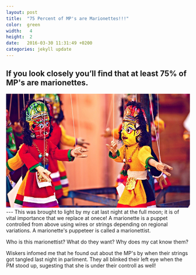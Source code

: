 ```yaml
---
layout: post
title:  "75 Percent of MP's are Marionettes!!!"
color:  green
width:   4 
height:  2
date:   2016-03-30 11:31:49 +0200
categories: jekyll update
---
```

If you look closely you’ll find that at least 75% of MP's are marionettes. 
---
<div style="text-align:center"><img src ="/assets/brexit/marionettes.jpg" /></div>
---
This was brought to light by my cat last night at the full moon; it is of vital importance that we replace at onece! A marionette is a puppet controlled from above using wires or strings depending on regional variations. A marionette's puppeteer is called a marionettist. 

Who is this marionettist? What do they want? Why does my cat know them?

Wiskers infomed me that he found out about the MP's by when their strings got tangled last night in parliment. They all blinked their left eye when the PM stood up, sugesting that she is under their controll as well!
